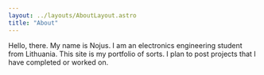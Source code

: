 ```yaml
---
layout: ../layouts/AboutLayout.astro
title: "About"
---
```


Hello, there.
My name is Nojus. I am an electronics engineering student from Lithuania.
This site is my portfolio of sorts.
I plan to post projects that I have completed or worked on.

